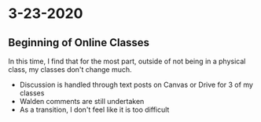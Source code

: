 # 3-23-2020

## Beginning of Online Classes

In this time, I find that for the most part, outside of not being in a physical class, my classes don't change much. 
- Discussion is handled through text posts on Canvas or Drive for 3 of my classes
- Walden comments are still undertaken
- As a transition, I don't feel like it is too difficult